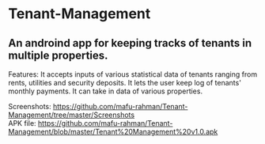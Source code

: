# Tenant-Management

## An androind app for keeping tracks of tenants in multiple properties.

Features: It accepts inputs of various statistical data of tenants ranging from rents, utilities and security deposits.
It lets the user keep log of tenants' monthly payments.
It can take in data of various properties.

Screenshots: https://github.com/mafu-rahman/Tenant-Management/tree/master/Screenshots \
APK file: https://github.com/mafu-rahman/Tenant-Management/blob/master/Tenant%20Management%20v1.0.apk
